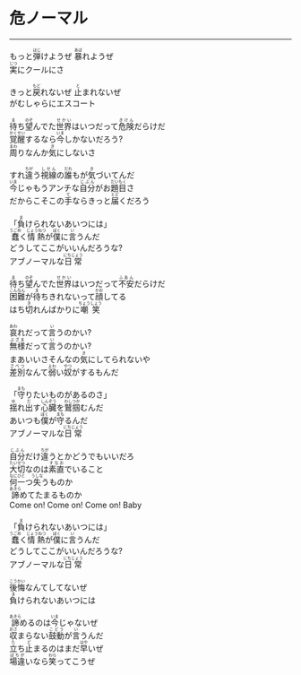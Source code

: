 # 危ノーマル
---
<lyric>
もっと<ruby>弾<rt>はじ</rt></ruby>けようぜ <ruby>暴<rt>あば</rt></ruby>れようぜ<br/>
<ruby>実<rt>じつ</rt></ruby>にクールにさ<br/>
<br/>
きっと<ruby>戻<rt>もど</rt></ruby>れないぜ <ruby>止<rt>と</rt></ruby>まれないぜ<br/>
がむしゃらにエスコート<br/>
<br/>
<ruby>待<rt>ま</rt></ruby>ち<ruby>望<rt>のぞ</rt></ruby>んでた<ruby>世界<rt>せかい</rt></ruby>はいつだって<ruby>危険<rt>きけん</rt></ruby>だらけだ<br/>
<ruby>覚醒<rt>かくせい</rt></ruby>するなら<ruby>今<rt>いま</rt></ruby>しかないだろう?<br/>
<ruby>周<rt>まわ</rt></ruby>りなんか<ruby>気<rt>き</rt></ruby>にしないさ<br/>
<br/>
すれ<ruby>違<rt>ちが</rt></ruby>う<ruby>視線<rt>しせん</rt></ruby>の<ruby>誰<rt>だれ</rt></ruby>もが<ruby>気<rt>き</rt></ruby>づいてんだ<br/>
<ruby>今<rt>いま</rt></ruby>じゃもうアンチな<ruby>自分<rt>じぶん</rt></ruby>がお<ruby>題目<rt>だいもく</rt></ruby>さ<br/>
だからこそこの<ruby>手<rt>て</rt></ruby>ならきっと<ruby>届<rt>とど</rt></ruby>くだろう<br/>
<br/>
「<ruby>負<rt>ま</rt></ruby>けられないあいつには」<br/>
<ruby>蠢<rt>うごめ</rt></ruby>く<ruby>情熱<rt>じょうねつ</rt></ruby>が<ruby>僕<rt>ぼく</rt></ruby>に<ruby>言<rt>い</rt></ruby>うんだ<br/>
どうしてここがいいんだろうな?<br/>
アブノーマルな<ruby>日常<rt>にちじょう</rt></ruby><br/>
<br/>
<ruby>待<rt>ま</rt></ruby>ち<ruby>望<rt>のぞ</rt></ruby>んでた<ruby>世界<rt>せかい</rt></ruby>はいつだって<ruby>不安<rt>ふあん</rt></ruby>だらけだ<br/>
<ruby>困難<rt>こんなん</rt></ruby>が<ruby>待<rt>ま</rt></ruby>ちきれないって<ruby>顔<rt>かお</rt></ruby>してる<br/>
はち<ruby>切<rt>き</rt></ruby>れんばかりに<ruby>嘲笑<rt>ちょうしょう</rt></ruby><br/>
<br/>
<ruby>哀<rt>あわ</rt></ruby>れだって<ruby>言<rt>い</rt></ruby>うのかい?<br/>
<ruby>無様<rt>ぶざま</rt></ruby>だって<ruby>言<rt>い</rt></ruby>うのかい?<br/>
まあいいさそんなの<ruby>気<rt>き</rt></ruby>にしてられないや<br/>
<ruby>差別<rt>さべつ</rt></ruby>なんて<ruby>弱<rt>よわ</rt></ruby>い<ruby>奴<rt>やつ</rt></ruby>がするもんだ<br/>
<br/>
「<ruby>守<rt>まも</rt></ruby>りたいものがあるのさ」<br/>
<ruby>揺<rt>ゆ</rt></ruby>れ<ruby>出<rt>だ</rt></ruby>す<ruby>心臓<rt>しんぞう</rt></ruby>を<ruby>鷲<rt>わし</rt></ruby><ruby>掴<rt>つか</rt></ruby>むんだ<br/>
あいつも<ruby>僕<rt>ぼく</rt></ruby>が<ruby>守<rt>まも</rt></ruby>るんだ<br/>
アブノーマルな<ruby>日常<rt>にちじょう</rt></ruby><br/>
<br/>
<ruby>自分<rt>じぶん</rt></ruby>だけ<ruby>違<rt>ちが</rt></ruby>うとかどうでもいいだろ<br/>
<ruby>大切<rt>たいせつ</rt></ruby>なのは<ruby>素直<rt>すなお</rt></ruby>でいること<br/>
<ruby>何一<rt>なにひと</rt></ruby>つ<ruby>失<rt>うしな</rt></ruby>うものか<br/>
<ruby>諦<rt>あきら</rt></ruby>めてたまるものか<br/>
Come on! Come on! Come on! Baby<br/>
<br/>
「<ruby>負<rt>ま</rt></ruby>けられないあいつには」<br/>
<ruby>蠢<rt>うごめ</rt></ruby>く<ruby>情熱<rt>じょうねつ</rt></ruby>が<ruby>僕<rt>ぼく</rt></ruby>に<ruby>言<rt>い</rt></ruby>うんだ<br/>
どうしてここがいいんだろうな?<br/>
アブノーマルな<ruby>日常<rt>にちじょう</rt></ruby><br/>
<br/>
<ruby>後悔<rt>こうかい</rt></ruby>なんてしてないぜ<br/>
<ruby>負<rt>ま</rt></ruby>けられないあいつには<br/>
<br/>
<ruby>諦<rt>あきら</rt></ruby>めるのは<ruby>今<rt>いま</rt></ruby>じゃないぜ<br/>
<ruby>収<rt>おさ</rt></ruby>まらない<ruby>鼓動<rt>こどう</rt></ruby>が<ruby>言<rt>い</rt></ruby>うんだ<br/>
<ruby>立<rt>た</rt></ruby>ち<ruby>止<rt>ど</rt></ruby>まるのはまだ<ruby>早<rt>はや</rt></ruby>いぜ<br/>
<ruby>場違<rt>ばちが</rt></ruby>いなら<ruby>笑<rt>わら</rt></ruby>ってこうぜ<br/>
</lyric>
